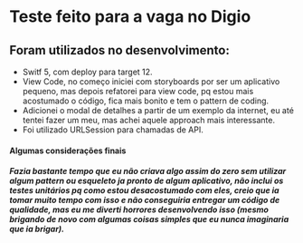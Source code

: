 # Teste feito para a vaga no Digio

## Foram utilizados no desenvolvimento:
* Switf 5, com deploy para target 12.
* View Code, no começo iniciei com storyboards por ser um aplicativo pequeno, mas depois refatorei para view code, pq estou mais acostumado o código, fica mais bonito e tem o pattern de coding.
* Adicionei o modal de detalhes a partir de um exemplo da internet, eu até tentei fazer um meu, mas achei aquele approach mais interessante.
* Foi utilizado URLSession para chamadas de API.

#### Algumas considerações finais
##### Fazia bastante tempo que eu não criava algo assim do zero sem utilizar algum pattern ou esqueleto ja pronto de algum aplicativo, não inclui os testes unitários pq como estou desacostumado com eles, creio que ia tomar muito tempo com isso e não conseguiria entregar um código de qualidade, mas eu me diverti horrores desenvolvendo isso (mesmo brigando de novo com algumas coisas simples que eu nunca imaginaria que ia brigar).

